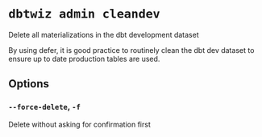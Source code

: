 # `dbtwiz admin cleandev`

Delete all materializations in the dbt development dataset

By using defer, it is good practice to routinely clean the dbt dev dataset to ensure up to date production tables are used.

## Options

### `--force-delete`, `-f`

Delete without asking for confirmation first
